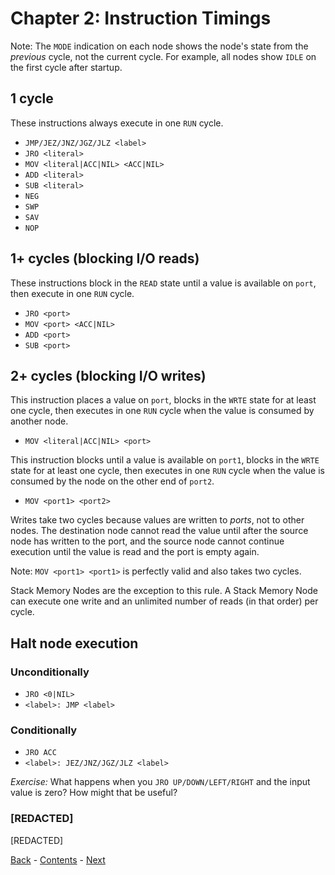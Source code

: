 # Chapter 2: Instruction Timings

Note: The `MODE` indication on each node shows the node's state from the _previous_ cycle, not the current cycle. For example, all nodes show `IDLE` on the first cycle after startup.

## 1 cycle

These instructions always execute in one `RUN` cycle.

- `JMP/JEZ/JNZ/JGZ/JLZ <label>`
- `JRO <literal>`
- `MOV <literal|ACC|NIL> <ACC|NIL>`
- `ADD <literal>`
- `SUB <literal>`
- `NEG`
- `SWP`
- `SAV`
- `NOP`

## 1+ cycles (blocking I/O reads)

These instructions block in the `READ` state until a value is available on `port`, then execute in one `RUN` cycle.

- `JRO <port>`
- `MOV <port> <ACC|NIL>`
- `ADD <port>`
- `SUB <port>`

## 2+ cycles (blocking I/O writes)

This instruction places a value on `port`, blocks in the `WRTE` state for at least one cycle, then executes in one `RUN` cycle when the value is consumed by another node.

- `MOV <literal|ACC|NIL> <port>`

This instruction blocks until a value is available on `port1`, blocks in the `WRTE` state for at least one cycle, then executes in one `RUN` cycle when the value is consumed by the node on the other end of `port2`.

- `MOV <port1> <port2>`

Writes take two cycles because values are written to _ports_, not to other nodes. The destination node cannot read the value until after the source node has written to the port, and the source node cannot continue execution until the value is read and the port is empty again.

Note: `MOV <port1> <port1>` is perfectly valid and also takes two cycles.

Stack Memory Nodes are the exception to this rule. A Stack Memory Node can execute one write and an unlimited number of reads (in that order) per cycle.

## Halt node execution

### Unconditionally

- `JRO <0|NIL>`
- `<label>: JMP <label>`

### Conditionally

- `JRO ACC`
- `<label>: JEZ/JNZ/JGZ/JLZ <label>`

_Exercise:_ What happens when you `JRO UP/DOWN/LEFT/RIGHT` and the input value is zero? How might that be useful?

### [REDACTED]

[REDACTED]

[Back](chapter01.md) - [Contents](README.md) - [Next](chapter03.md)

